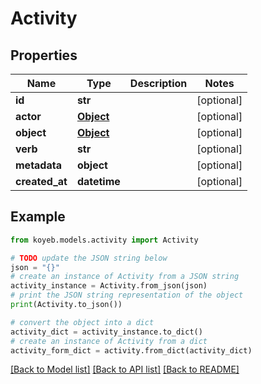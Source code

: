 # Activity


## Properties

Name | Type | Description | Notes
------------ | ------------- | ------------- | -------------
**id** | **str** |  | [optional] 
**actor** | [**Object**](Object.md) |  | [optional] 
**object** | [**Object**](Object.md) |  | [optional] 
**verb** | **str** |  | [optional] 
**metadata** | **object** |  | [optional] 
**created_at** | **datetime** |  | [optional] 

## Example

```python
from koyeb.models.activity import Activity

# TODO update the JSON string below
json = "{}"
# create an instance of Activity from a JSON string
activity_instance = Activity.from_json(json)
# print the JSON string representation of the object
print(Activity.to_json())

# convert the object into a dict
activity_dict = activity_instance.to_dict()
# create an instance of Activity from a dict
activity_form_dict = activity.from_dict(activity_dict)
```
[[Back to Model list]](../README.md#documentation-for-models) [[Back to API list]](../README.md#documentation-for-api-endpoints) [[Back to README]](../README.md)


